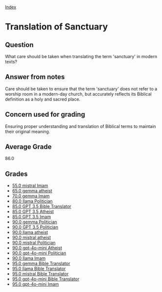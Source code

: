 
[Index](../index.md)
# Translation of Sanctuary
## Question
What care should be taken when translating the term 'sanctuary' in modern texts?

## Answer from notes
Care should be taken to ensure that the term 'sanctuary' does not refer to a worship room in a modern-day church, but accurately reflects its Biblical definition as a holy and sacred place.

## Concern used for grading
Ensuring proper understanding and translation of Biblical terms to maintain their original meaning.

## Average Grade
86.0

## Grades
 * [55.0 mistral Imam](../answers/mistral_Imam/Translation_of_Sanctuary.md)
 * [65.0 gemma atheist](../answers/gemma_atheist/Translation_of_Sanctuary.md)
 * [70.0 gemma Imam](../answers/gemma_Imam/Translation_of_Sanctuary.md)
 * [80.0 llama Politician](../answers/llama_Politician/Translation_of_Sanctuary.md)
 * [85.0 GPT 3.5 Bible Translator](../answers/GPT_3.5_Bible_Translator/Translation_of_Sanctuary.md)
 * [85.0 GPT 3.5 Atheist](../answers/GPT_3.5_Atheist/Translation_of_Sanctuary.md)
 * [85.0 GPT 3.5 Imam](../answers/GPT_3.5_Imam/Translation_of_Sanctuary.md)
 * [90.0 gemma Politician](../answers/gemma_Politician/Translation_of_Sanctuary.md)
 * [90.0 GPT 3.5 Politician](../answers/GPT_3.5_Politician/Translation_of_Sanctuary.md)
 * [90.0 llama atheist](../answers/llama_atheist/Translation_of_Sanctuary.md)
 * [90.0 mistral atheist](../answers/mistral_atheist/Translation_of_Sanctuary.md)
 * [90.0 mistral Politician](../answers/mistral_Politician/Translation_of_Sanctuary.md)
 * [90.0 gpt-4o-mini Atheist](../answers/gpt-4o-mini_Atheist/Translation_of_Sanctuary.md)
 * [90.0 gpt-4o-mini Politician](../answers/gpt-4o-mini_Politician/Translation_of_Sanctuary.md)
 * [90.0 llama Imam](../answers/llama_Imam/Translation_of_Sanctuary.md)
 * [95.0 gemma Bible Translator](../answers/gemma_Bible_Translator/Translation_of_Sanctuary.md)
 * [95.0 llama Bible Translator](../answers/llama_Bible_Translator/Translation_of_Sanctuary.md)
 * [95.0 mistral Bible Translator](../answers/mistral_Bible_Translator/Translation_of_Sanctuary.md)
 * [95.0 gpt-4o-mini Bible Translator](../answers/gpt-4o-mini_Bible_Translator/Translation_of_Sanctuary.md)
 * [95.0 gpt-4o-mini Imam](../answers/gpt-4o-mini_Imam/Translation_of_Sanctuary.md)
